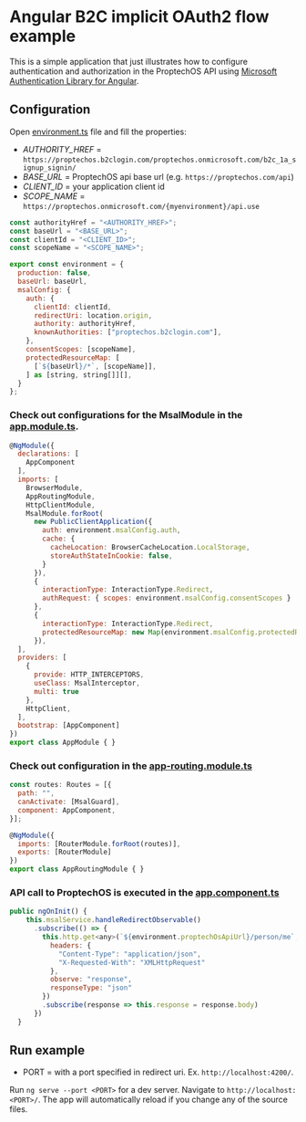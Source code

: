 # Angular B2C implicit OAuth2 flow example

This is a simple application that just illustrates how to configure authentication and authorization in the ProptechOS API using [Microsoft Authentication Library for Angular](https://www.npmjs.com/package/@azure/msal-angular).

## Configuration

Open [environment.ts](https://github.com/idun-corp/Idun-Examples/blob/apps-team-b2c-examples/ProptechOS-Api/examples/angular-b2c-implicit-oauth-flow/src/environments/environment.ts) file and fill the properties:

* _AUTHORITY_HREF_ = `https://proptechos.b2clogin.com/proptechos.onmicrosoft.com/b2c_1a_signup_signin/`
* _BASE_URL_ = ProptechOS api base url (e.g. `https://proptechos.com/api`)
* _CLIENT_ID_ = your application client id
* _SCOPE_NAME_ = `https://proptechos.onmicrosoft.com/{myenvironment}/api.use`

```javascript
const authorityHref = "<AUTHORITY_HREF>";
const baseUrl = "<BASE_URL>";
const clientId = "<CLIENT_ID>";
const scopeName = "<SCOPE_NAME>";

export const environment = {
  production: false,
  baseUrl: baseUrl,
  msalConfig: {
    auth: {
      clientId: clientId,
      redirectUri: location.origin,
      authority: authorityHref,
      knownAuthorities: ["proptechos.b2clogin.com"],
    },
    consentScopes: [scopeName],
    protectedResourceMap: [
      [`${baseUrl}/*`, [scopeName]],
    ] as [string, string[]][],
  }
};
```

### Check out configurations for the MsalModule in the [app.module.ts](https://github.com/idun-corp/Idun-Examples/blob/apps-team-b2c-examples/ProptechOS-Api/examples/angular-b2c-implicit-oauth-flow/src/app/app.module.ts).

```javascript
@NgModule({
  declarations: [
    AppComponent
  ],
  imports: [
    BrowserModule,
    AppRoutingModule,
    HttpClientModule,
    MsalModule.forRoot(
      new PublicClientApplication({
        auth: environment.msalConfig.auth,
        cache: {
          cacheLocation: BrowserCacheLocation.LocalStorage,
          storeAuthStateInCookie: false,
        }
      }),
      {
        interactionType: InteractionType.Redirect,
        authRequest: { scopes: environment.msalConfig.consentScopes }
      },
      {
        interactionType: InteractionType.Redirect,
        protectedResourceMap: new Map(environment.msalConfig.protectedResourceMap)
      }),
  ],
  providers: [
    {
      provide: HTTP_INTERCEPTORS,
      useClass: MsalInterceptor,
      multi: true
    },
    HttpClient,
  ],
  bootstrap: [AppComponent]
})
export class AppModule { }
```


### Check out configuration in the [app-routing.module.ts](https://github.com/idun-corp/Idun-Examples/blob/apps-team-b2c-examples/ProptechOS-Api/examples/angular-b2c-implicit-oauth-flow/src/app/app-routing.module.ts)

```javascript
const routes: Routes = [{
  path: "",
  canActivate: [MsalGuard],
  component: AppComponent,
}];

@NgModule({
  imports: [RouterModule.forRoot(routes)],
  exports: [RouterModule]
})
export class AppRoutingModule { }
```

### API call to ProptechOS is executed in the [app.component.ts](https://github.com/idun-corp/Idun-Examples/blob/apps-team-b2c-examples/ProptechOS-Api/examples/angular-b2c-implicit-oauth-flow/src/app/app.component.ts)

```javascript
public ngOnInit() {
    this.msalService.handleRedirectObservable()
      .subscribe(() => {
        this.http.get<any>(`${environment.proptechOsApiUrl}/person/me`, {
          headers: {
            "Content-Type": "application/json",
            "X-Requested-With": "XMLHttpRequest"
          },
          observe: "response",
          responseType: "json"
        })
        .subscribe(response => this.response = response.body)
      })
  }
```

## Run example

* PORT = with a port specified in redirect uri. Ex. `http://localhost:4200/`.

Run `ng serve --port <PORT>` for a dev server. Navigate to `http://localhost:<PORT>/`. The app will automatically reload if you change any of the source files.
